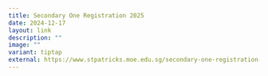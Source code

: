 ```yaml
---
title: Secondary One Registration 2025
date: 2024-12-17
layout: link
description: ""
image: ""
variant: tiptap
external: https://www.stpatricks.moe.edu.sg/secondary-one-registration-2025/
---
```

